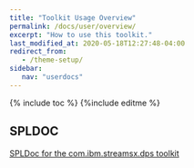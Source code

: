 ```yaml
---
title: "Toolkit Usage Overview"
permalink: /docs/user/overview/
excerpt: "How to use this toolkit."
last_modified_at: 2020-05-18T12:27:48-04:00
redirect_from:
   - /theme-setup/
sidebar:
   nav: "userdocs"
---
```

{% include toc %}
{%include editme %}


## SPLDOC

[SPLDoc for the com.ibm.streamsx.dps toolkit](https://ibmstreams.github.io/streamsx.dps/doc/spldoc/html/index.html)


